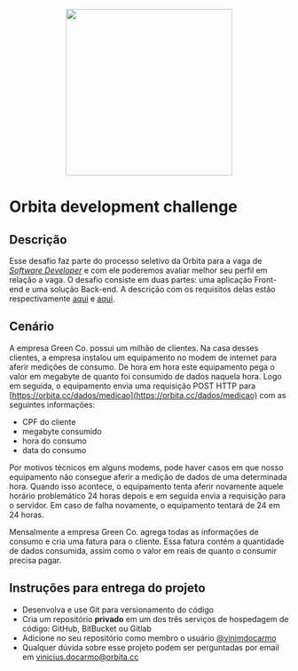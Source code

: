 <p align="center">
    <img src="https://github.com/orbita-cc/challenge/blob/master/orbita_logo_fundobranco%402x.png" width="300">
</p>

# Orbita development challenge

## Descrição

Esse desafio faz parte do processo seletivo da Orbita para a vaga de _[Software Developer](https://drive.google.com/file/d/1IGCPpb9wKGyohbxZM0HpLikeM1wTJ1xN/view)_ e com ele poderemos avaliar melhor seu perfil em relação a vaga. O desafio consiste em duas partes: uma aplicação Front-end e uma solução Back-end. A descrição com os requisitos delas estão respectivamente [aqui](./Frontend.md) e [aqui](./Backend.md).

## Cenário

A empresa Green Co. possui um milhão de clientes. Na casa desses clientes, a empresa instalou um equipamento no modem de internet para aferir medições de consumo. De hora em hora este equipamento pega o valor em megabyte de quanto foi consumido de dados naquela hora. Logo em seguida, o equipamento envia uma requisição POST HTTP para [https://orbita.cc/dados/medicao](https://orbita.cc/dados/medicao) com as seguintes informações:

- CPF do cliente
- megabyte consumido
- hora do consumo
- data do consumo

Por motivos técnicos em alguns modems, pode haver casos em que nosso equipamento não consegue aferir a medição de dados de uma determinada hora. Quando isso acontece, o equipamento tenta aferir novamente aquele horário problemático 24 horas depois e em seguida envia a requisição para o servidor. Em caso de falha novamente, o equipamento tentará de 24 em 24 horas.

Mensalmente a empresa Green Co. agrega todas as informações de consumo e cria uma fatura para o cliente. Essa fatura contém a quantidade de dados consumida, assim como o valor em reais de quanto o consumir precisa pagar.

## Instruções para entrega do projeto

- Desenvolva e use Git para versionamento do código
- Cria um repositório **privado** em um dos três serviços de hospedagem de código: GitHub, BitBucket ou Gitlab
- Adicione no seu repositório como membro o usuário [@vinimdocarmo](https://github.com/vinimdocarmo)
- Qualquer dúvida sobre esse projeto podem ser perguntadas por email em vinicius.docarmo@orbita.cc
